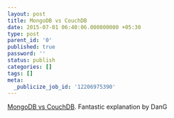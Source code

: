 ```yaml
---
layout: post
title: MongoDB vs CouchDB
date: 2015-07-01 06:40:06.000000000 +05:30
type: post
parent_id: '0'
published: true
password: ''
status: publish
categories: []
tags: []
meta:
  _publicize_job_id: '12206975390'
---
```

<p><a href="http://blog.scottlogic.com/2014/08/04/mongodb-vs-couchdb.html">MongoDB vs CouchDB</a>. Fantastic explanation by DanG</p>
